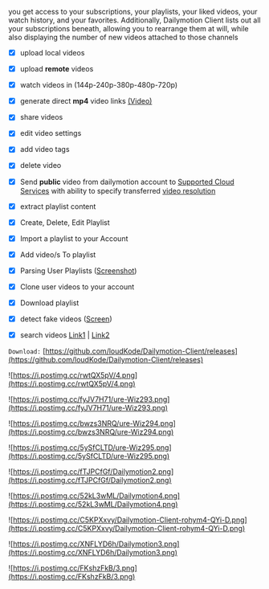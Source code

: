 you get access to your subscriptions, your playlists, your liked videos, your watch history, and your favorites. Additionally, Dailymotion Client lists out all your subscriptions beneath, allowing you to rearrange them at will, while also displaying the number of new videos attached to those channels



* [x] upload local videos
* [x] upload **remote** videos
* [x] watch videos in (144p-240p-380p-480p-720p)
* [x] generate direct **mp4** video links [(Video)](https://www.dailymotion.com/video/x7bdcfq)
* [x] share videos
* [x] edit video settings
* [x] add video tags
* [x] delete video
* [x] Send **public** video from dailymotion account to [Supported Cloud Services](https://github.com/loudKode/Easy-Cloud-Integration/wiki/Supported-Cloud-Services) with ability to specify transferred [video resolution](https://i.postimg.cc/HsVnV1tC/ure-Wiz660.png)
* [x] extract playlist content
* [x] Create, Delete, Edit Playlist
* [x] Import a playlist to your Account
* [x] Add video/s To playlist
* [x] Parsing User Playlists ([Screenshot](https://i.postimg.cc/MZQFpT5Y/Dailymotion5.png))
* [x] Clone user videos to your account
* [x] Download playlist
* [x] detect fake videos ([Screen](https://i.postimg.cc/pLjyN2DB/Dailymotion-Client-Dc-Ueebrf-YY.png))
* [x] search videos [Link1](https://github.com/loudKode/Dailymotion-Client/wiki/AdvancedSearch-(without-login)) | [Link2](https://github.com/loudKode/Dailymotion-Client/wiki/AdvancedSearch-(with-login))



`Download:`
[https://github.com/loudKode/Dailymotion-Client/releases](https://github.com/loudKode/Dailymotion-Client/releases)

![https://i.postimg.cc/rwtQX5pV/4.png](https://i.postimg.cc/rwtQX5pV/4.png)

![https://i.postimg.cc/fyJV7H71/ure-Wiz293.png](https://i.postimg.cc/fyJV7H71/ure-Wiz293.png)

![https://i.postimg.cc/bwzs3NRQ/ure-Wiz294.png](https://i.postimg.cc/bwzs3NRQ/ure-Wiz294.png)

![https://i.postimg.cc/5ySfCLTD/ure-Wiz295.png](https://i.postimg.cc/5ySfCLTD/ure-Wiz295.png)

![https://i.postimg.cc/fTJPCfGf/Dailymotion2.png](https://i.postimg.cc/fTJPCfGf/Dailymotion2.png)

![https://i.postimg.cc/52kL3wML/Dailymotion4.png](https://i.postimg.cc/52kL3wML/Dailymotion4.png)

![https://i.postimg.cc/C5KPXxvy/Dailymotion-Client-rohym4-QYi-D.png](https://i.postimg.cc/C5KPXxvy/Dailymotion-Client-rohym4-QYi-D.png)

![https://i.postimg.cc/XNFLYD6h/Dailymotion3.png](https://i.postimg.cc/XNFLYD6h/Dailymotion3.png)

![https://i.postimg.cc/FKshzFkB/3.png](https://i.postimg.cc/FKshzFkB/3.png)
